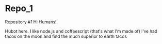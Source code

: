 # Repo_1
Repository #1
Hi Humans!

Hubot here. I like node.js and coffeescript (that's what I'm made of)
I've had tacos on the moon and find the much superior to earth tacos

